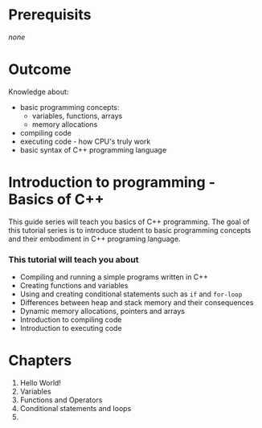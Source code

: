 # Prerequisits
*none*

# Outcome
Knowledge about:
* basic programming concepts:
    * variables, functions, arrays
    * memory allocations
* compiling code
* executing code - how CPU's truly work
* basic syntax of C++ programming language


# Introduction to programming - Basics of C++
This guide series will teach you basics of C++ programming. The goal of this tutorial series is to introduce student to basic programming concepts and their embodiment in C++ programing language.

### This tutorial will teach you about
* Compiling and running a simple programs written in C++
* Creating functions and variables
* Using and creating conditional statements such as `if` and `for-loop`
* Differences between heap and stack memory and their consequences
* Dynamic memory allocations, pointers and arrays
* Introduction to compiling code
* Introduction to executing code

# Chapters
1. Hello World!
2. Variables
3. Functions and Operators
4. Conditional statements and loops
5. 
